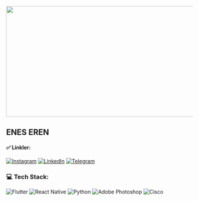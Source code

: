 <img src="https://muhendiscekmecesi.com/wp-content/uploads/2019/10/Machine_Learning_In_Cybersecurity_External_Banner_1595-780x470.jpg" width="1200" height="300" />

## ENES EREN

#### ✅ Linkler:
[![Instagram](https://img.shields.io/badge/Instagram-%23E4405F.svg?logo=Instagram&logoColor=white)](https://instagram.com/eneser3n) [![LinkedIn](https://img.shields.io/badge/LinkedIn-%230077B5.svg?logo=linkedin&logoColor=white)](https://linkedin.com/in/eneser3n) 
[![Telegram](https://img.shields.io/badge/Telegram-2CA5E0.svg?logo=Telegram&logoColor=white)](https://t.me/EnesER3N)

### 💻 Tech Stack:
![Flutter](https://img.shields.io/badge/Flutter-%2302569B.svg?style=for-the-badge&logo=Flutter&logoColor=white) ![React Native](https://img.shields.io/badge/react_native-%2320232a.svg?style=for-the-badge&logo=react&logoColor=%2361DAFB) ![Python](https://img.shields.io/badge/python-3670A0?style=for-the-badge&logo=python&logoColor=ffdd54) ![Adobe Photoshop](https://img.shields.io/badge/adobephotoshop-%2331A8FF.svg?style=for-the-badge&logo=adobephotoshop&logoColor=white) ![Cisco](https://img.shields.io/badge/cisco-%23049fd9.svg?style=for-the-badge&logo=cisco&logoColor=black)



<!-- Proudly created with GPRM ( https://gprm.itsvg.in ) -->


<br />
